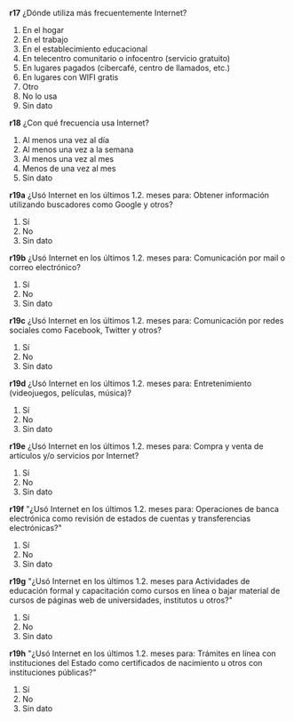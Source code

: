 **r17**	¿Dónde utiliza más frecuentemente Internet?

1. En el hogar
2. En el trabajo
3. En el establecimiento educacional
4. En telecentro comunitario o infocentro (servicio gratuito)
5. En lugares pagados (cibercafé, centro de llamados, etc.)
6. En lugares con WIFI gratis
7. Otro
8. No lo usa
9. Sin dato



**r18**	¿Con qué frecuencia usa Internet?

1. Al menos una vez al día
2. Al menos una vez a la semana
3. Al menos una vez al mes
4. Menos de una vez al mes
9. Sin dato



**r19a**	¿Usó Internet en los últimos 1.2. meses para: Obtener información utilizando buscadores como Google y otros?

1. Sí
2. No
9. Sin dato



**r19b**	¿Usó Internet en los últimos 1.2. meses para: Comunicación por mail o correo electrónico?

1. Sí
2. No
9. Sin dato



**r19c**	¿Usó Internet en los últimos 1.2. meses para: Comunicación por redes sociales como Facebook, Twitter y otros?

1. Sí
2. No
9. Sin dato



**r19d**	¿Usó Internet en los últimos 1.2. meses para: Entretenimiento (videojuegos, películas, música)?

1. Sí
2. No
9. Sin dato



**r19e**	¿Usó Internet en los últimos 1.2. meses para: Compra y venta de artículos y/o servicios por Internet?

1. Sí
2. No
9. Sin dato



**r19f**	"¿Usó Internet en los últimos 1.2. meses para: Operaciones de banca electrónica como revisión de estados de cuentas y transferencias
electrónicas?"

1. Sí
2. No
9. Sin dato



**r19g**	"¿Usó Internet en los últimos 1.2. meses para Actividades de educación formal y capacitación como cursos en línea o bajar material de cursos de páginas web de universidades, institutos
u otros?"

1. Sí
2. No
9. Sin dato



**r19h**	"¿Usó Internet en los últimos 1.2. meses para: Trámites en línea con instituciones del Estado como certificados de nacimiento u otros con
instituciones públicas?"

1. Sí
2. No
9. Sin dato
